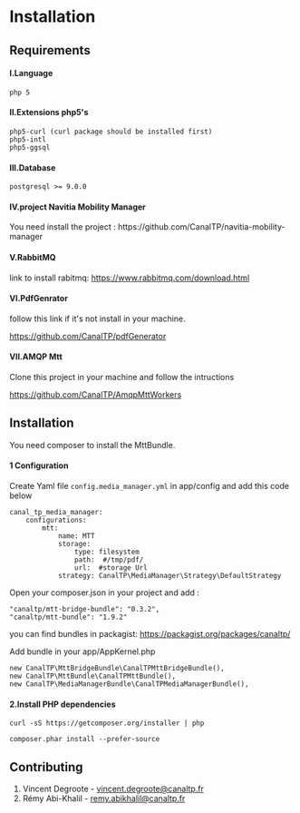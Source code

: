 Installation
======

Requirements
------


 <h4>I.Language</h4>

	php 5
<h4>II.Extensions php5's</h4>
 
	php5-curl (curl package should be installed first)
	php5-intl
	php5-ggsql


<h4>III.Database</h4>
 
	postgresql >= 9.0.0


<h4>IV.project Navitia Mobility Manager</h4>
You need  install the project : https://github.com/CanalTP/navitia-mobility-manager


<h4>V.RabbitMQ</h4>

link to install rabitmq: https://www.rabbitmq.com/download.html

<h4>VI.PdfGenrator</h4>
follow this link if it's not  install in your machine.

https://github.com/CanalTP/pdfGenerator


<h4>VII.AMQP Mtt </h4>

Clone this project in your machine and follow the intructions 

https://github.com/CanalTP/AmqpMttWorkers



Installation
---------------



You need composer to install the MttBundle.
<h4>1 Configuration</h4>

Create Yaml file `config.media_manager.yml` in app/config and add this code below
```
canal_tp_media_manager:
    configurations:
        mtt:
            name: MTT
            storage:
                type: filesystem
                path:  #/tmp/pdf/
                url:  #storage Url 
            strategy: CanalTP\MediaManager\Strategy\DefaultStrategy

```	

Open your composer.json in your project and add :

	"canaltp/mtt-bridge-bundle": "0.3.2",
	"canaltp/mtt-bundle": "1.9.2"

you can find bundles in packagist: https://packagist.org/packages/canaltp/

Add bundle in your app/AppKernel.php

	new CanalTP\MttBridgeBundle\CanalTPMttBridgeBundle(),
 	new CanalTP\MttBundle\CanalTPMttBundle(),
	new CanalTP\MediaManagerBundle\CanalTPMediaManagerBundle(),

<h4>2.Install PHP dependencies</h4>

	curl -sS https://getcomposer.org/installer | php

	composer.phar install --prefer-source




Contributing
-------------

1. Vincent Degroote - vincent.degroote@canaltp.fr
2. Rémy Abi-Khalil - remy.abikhalil@canaltp.fr
